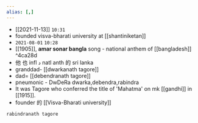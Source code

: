 ```yaml
---
alias: [,]
---
```


- [[2021-11-13]] `10:31`
- founded visva-bharati university at [[shantiniketan]]
- `2021-08-01` `10:28`
- [[1905]], **amar sonar bangla** song - national anthem of [[bangladesh]] ^4ca28d
- 他 也 infl د natl anth 的 sri lanka
- granddad- [[dwarkanath tagore]]
- dad= [[debendranath tagore]]
- pneumonic - DwDeRa dwarka,debendra,rabindra
- It was Tagore who conferred the title of 'Mahatma' on mk [[gandhi]] in [[1915]].
- founder 的 [[Visva-Bharati university]]
```query
rabindranath tagore
```